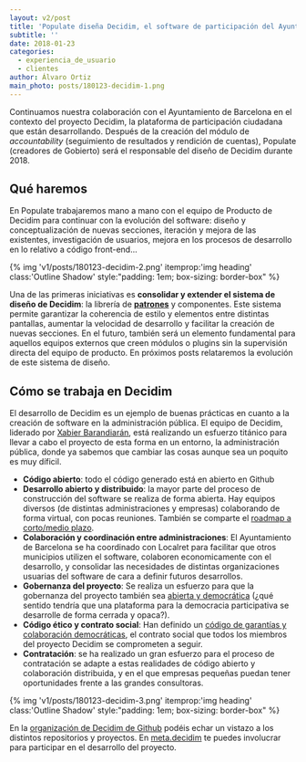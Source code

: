 ```yaml
---
layout: v2/post
title: 'Populate diseña Decidim, el software de participación del Ayuntamiento de Barcelona'
subtitle: ''
date: 2018-01-23
categories:
  - experiencia_de_usuario
  - clientes
author: Álvaro Ortiz
main_photo: posts/180123-decidim-1.png
---
```


Continuamos nuestra colaboración con el Ayuntamiento de Barcelona en el contexto del proyecto Decidim, la plataforma de participación ciudadana que están desarrollando. Después de la creación del módulo de _accountability_ (seguimiento de resultados y rendición de cuentas), Populate (creadores de Gobierto) será el responsable del diseño de Decidim durante 2018.

## Qué haremos

En Populate trabajaremos mano a mano con el equipo de Producto de Decidim para continuar con la evolución del software: diseño y conceptualización de nuevas secciones, iteración y mejora de las existentes, investigación de usuarios, mejora en los procesos de desarrollo en lo relativo a código front-end...

{% img 'v1/posts/180123-decidim-2.png' itemprop:'img heading' class:'Outline Shadow' style:"padding\: 1em; box-sizing\: border-box" %}

Una de las primeras iniciativas es **consolidar y extender el sistema de diseño de Decidim**: la librería de **[patrones](http://gobierto.es/blog/20170615-patrones-y-estandares-en-la-administracion.html)** y componentes. Este sistema permite garantizar la coherencia de estilo y elementos entre distintas pantallas, aumentar la velocidad de desarrollo y facilitar la creación de nuevas secciones. En el futuro, también será un elemento fundamental para aquellos equipos externos que creen módulos o plugins sin la supervisión directa del equipo de producto. En próximos posts relataremos la evolución de este sistema de diseño.

## Cómo se trabaja en Decidim

El desarrollo de Decidim es un ejemplo de buenas prácticas en cuanto a la creación de software en la administración pública. El equipo de Decidim, liderado por [Xabier Barandiarán](https://xabier.barandiaran.net/about-me/), está realizando un esfuerzo titánico para llevar a cabo el proyecto de esta forma en un entorno, la administración pública, donde ya sabemos que cambiar las cosas aunque sea un poquito es muy díficil.  

* **Código abierto**: todo el código generado está en abierto en Github
* **Desarrollo abierto y distribuido**: la mayor parte del proceso de construcción del software se realiza de forma abierta. Hay equipos diversos (de distintas administraciones y empresas) colaborando de forma virtual, con pocas reuniones. También se comparte el [roadmap a corto/medio plazo](https://decidim.org/pdf/features-roadmap-es.pdf).
* **Colaboración y coordinación entre administraciones**: El Ayuntamiento de Barcelona se ha coordinado con Localret para facilitar que otros municipios utilizen el software, colaboren economicamente con el desarrollo, y consolidar las necesidades de distintas organizaciones usuarias del software de cara a definir futuros desarrollos.
* **Gobernanza del proyecto**: Se realiza un esfuerzo para que la gobernanza del proyecto también sea [abierta y democrática](http://ajuntament.barcelona.cat/innovaciodemocratica/es/noticia/gobernanza-democratica-de-infraestructuras-digitales_538498) (¿qué sentido tendría que una plataforma para la democracia participativa se desarrolle de forma cerrada y opaca?).
* **Código ético y contrato social**: Han definido un [código de garantías y colaboración democráticas](https://decidim.org/es/contract/), el contrato social que todos los miembros del proyecto Decidim se comprometen a seguir.
* **Contratación**: se ha realizado un gran esfuerzo para el proceso de contratación se adapte a estas realidades de código abierto y colaboración distribuida, y en el que empresas pequeñas puedan tener oportunidades frente a las grandes consultoras.

{% img 'v1/posts/180123-decidim-3.png' itemprop:'img heading' class:'Outline Shadow' style:"padding\: 1em; box-sizing\: border-box" %}

En la [organización de Decidim de Github](http://github.com/decidim) podéis echar un vistazo a los distintos repositorios y proyectos. En [meta.decidim](meta.decidim) te puedes involucrar para participar en el desarrollo del proyecto.
